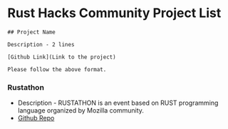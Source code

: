 # Rust Hacks Community Project List

~~~~
## Project Name

Description - 2 lines 

[Github Link](Link to the project)

Please follow the above format.
~~~~

### Rustathon
* Description - RUSTATHON is an event based on RUST programming language organized by Mozilla community. 
* [Github Repo](https://github.com/rusthacks/rustathon)
